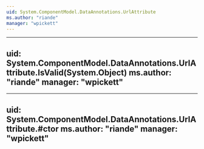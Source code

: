 ```yaml
---
uid: System.ComponentModel.DataAnnotations.UrlAttribute
ms.author: "riande"
manager: "wpickett"
---
```


---
uid: System.ComponentModel.DataAnnotations.UrlAttribute.IsValid(System.Object)
ms.author: "riande"
manager: "wpickett"
---

---
uid: System.ComponentModel.DataAnnotations.UrlAttribute.#ctor
ms.author: "riande"
manager: "wpickett"
---
